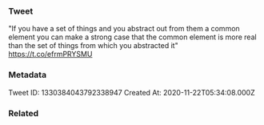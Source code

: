 ### Tweet
"If you have a set of things and you abstract out from them a common element you can make a strong case that the common element is more real than the set of things from which you abstracted it" https://t.co/efrmPRYSMU

### Metadata
Tweet ID: 1330384043792338947
Created At: 2020-11-22T05:34:08.000Z

### Related

